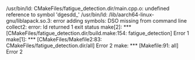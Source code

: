/usr/bin/ld: CMakeFiles/fatigue_detection.dir/main.cpp.o: undefined reference to symbol 'dgesdd_'
/usr/bin/ld: /lib/aarch64-linux-gnu/liblapack.so.3: error adding symbols: DSO missing from command line
collect2: error: ld returned 1 exit status
make[2]: *** [CMakeFiles/fatigue_detection.dir/build.make:154: fatigue_detection] Error 1
make[1]: *** [CMakeFiles/Makefile2:83: CMakeFiles/fatigue_detection.dir/all] Error 2
make: *** [Makefile:91: all] Error 2
